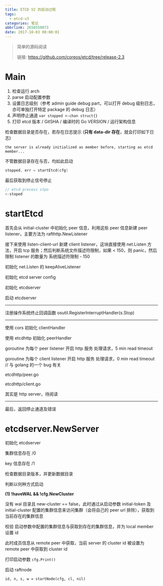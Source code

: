 ```yaml
---
title: ETCD V2 的启动过程
tags:
  - etcd-v3
categories: 笔记
abbrlink: 2658559073
date: 2017-10-03 00:00:01
---
```


> 简单的源码阅读
>
> 链接: https://github.com/coreos/etcd/tree/release-2.3

# Main

1. 检查运行 arch
1. parse 启动配置参数
1. 设置日志级别（参考 admin guide debug part，可以打开 debug 级别日志，亦可单独打开特定 package 的 debug 日志）
1. 声明停止通道 `var stopped <-chan struct{}`
1. 打印 etcd 版本 / GitSHA / 编译时的 Go VERSION / 运行架构信息

检查数据目录是否存在，若存在日志提示 (**只有 data-dir 存在**，就会打印如下日志)

```
the server is already initialized as member before, starting as etcd member...
```

不管数据目录存在与否，均如此启动

```go
stopped, err = startEtcd(cfg)
```

最后获取到停止信号停止

```go
// etcd process stpo
<-stoped
```

# startEtcd

首先会从 initial-cluster 中初始化 peer 信息，利用这些 peer 信息新建 peer listener，主要方法为 rafthttp.NewListener

接下来使用 listen-client-url 新建 client listener，这块直接使用 net.Listen 方法，开启 tcp 服务；然后判断系统文件描述符限制，如果 < 150，则 panic，然后限制 listener 的数量为 系统描述符限制 - 150

初始化 net.Listen 的 keepAliveListener

初始化 etcd server config

初始化 etcdserver

启动 etcdserver

---

注册操作系统终止回调函数 osutil.RegisterInterruptHandler(s.Stop)

---

使用 cors 初始化 clientHandler

使用 etcdhttp 初始化 peerHandler

goroutine 为每个 peer listener 开启 http 服务 处理请求，5 min read timeout

goroutine 为每个 client listener 开启 http 服务 处理请求，0 min read timeout // 与 golang 的一个 bug 有关

etcdhttp/peer.go

etcdhttp/client.go

其实是 http server，待阅读

---

最后，返回停止通道及错误

# etcdserver.NewServer

初始化 etcdserver

集群信息存在 /0

key 信息存在 /1

检查数据目录版本，并更新数据目录

判断以何种方式启动

**(1) !haveWAL && !cfg.NewCluster**

没有 wal 目录且 new-cluster == false，此时通过从启动参数 initial-token 及 initial-cluster 配置的集群信息来访问集群（会将自己的 peer url 排除），获取到当前存在的集群信息

校验 启动参数中配置的集群信息与获取到存在的集群信息，并为 local member 设置 id

此时成员信息从 remote peer 中获取，当前 server 的 cluster id 被设置为 remote peer 中获取到 cluster id

打印启动参数 `cfg.Print()`

启动 raftnode

```
id, n, s, w = startNode(cfg, cl, nil)
```

